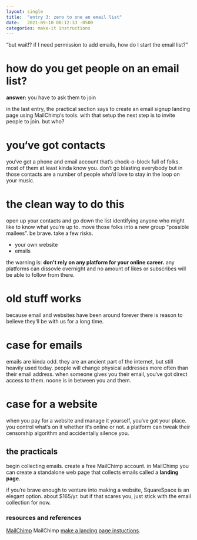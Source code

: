 ```yaml
---
layout: single
title:  "entry 3: zero to one an email list"
date:   2021-09-10 00:12:33 -0500
categories: make-it instructions
---
```

“but wait!? if I need permission to add emails, how do I start the email list?”

# how do you get people on an email list?
**answer:** you have to ask them to join

in the last entry, the practical section says to create an email signup landing page using MailChimp‘s tools. with that setup the next step is to invite people to join. but who?

# you‘ve got contacts
you‘ve got a phone and email account that‘s chock-o-block full of folks. most of them at least kinda know you. don‘t go blasting everybody but in those contacts are a number of people who‘d love to stay in the loop on your music.

# the clean way to do this
open up your contacts and go down the list identifying anyone who might like to know what you‘re up to. move those folks into a new group “possible mailees”. be brave. take a few risks. 


- your own website
- emails

the warning is: **don't rely on any platform for your online career.** any platforms can dissovle overnight and no amount of likes or subscribes will be able to follow from there. 

# old stuff works
because email and websites have been around forever there is reason to believe they‘ll be with us for a long time. 

# case for emails
emails are kinda odd. they are an ancient part of the internet, but still heavily used today. people will change physical addresses more often than their email address. when someone gives you their email, you‘ve got direct access to them. noone is in between you and them. 

# case for a website
when you pay for a website and manage it yourself, you‘ve got your place. you control what‘s on it whether it‘s online or not. a platform can tweak their censorship algorithm and accidentally silence you.

## the practicals
begin collecting emails. create a free MailChimp account. in MailChimp you can create a standalone web page that collects emails called a **landing page**. 

if you‘re brave enough to venture into making a website, SquareSpace is an elegant option. about $165/yr. but if that scares you, just stick with the email collection for now.


### resources and references
[MailChimp][mailchimp] 
MailChimp [make a landing page instuctions][mc-landing-page].



[mailchimp]: https://mailchimp.com/
[mc-landing-page]:   https://mailchimp.com/help/create-a-landing-page/
